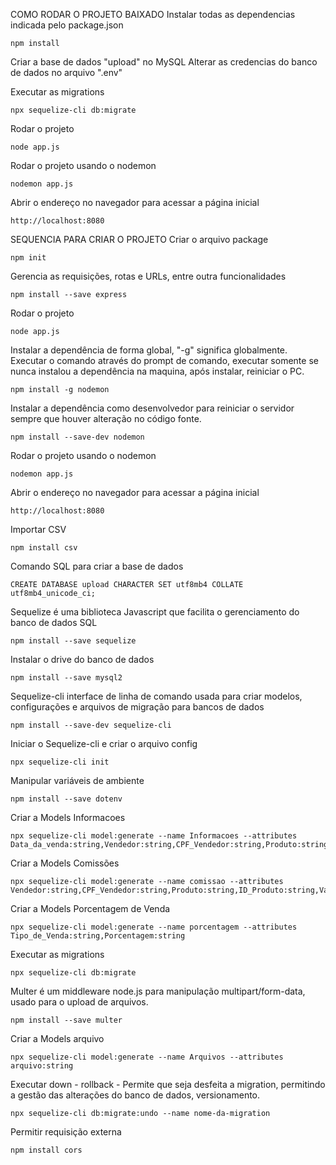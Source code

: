 COMO RODAR O PROJETO BAIXADO
Instalar todas as dependencias indicada pelo package.json
```
npm install
```

Criar a base de dados "upload" no MySQL
Alterar as credencias do banco de dados no arquivo ".env"

Executar as migrations
```
npx sequelize-cli db:migrate
```

Rodar o projeto
```
node app.js
```

Rodar o projeto usando o nodemon
```
nodemon app.js
```

Abrir o endereço no navegador para acessar a página inicial
```
http://localhost:8080
```


SEQUENCIA PARA CRIAR O PROJETO
Criar o arquivo package
```
npm init
```

Gerencia as requisições, rotas e URLs, entre outra funcionalidades
```
npm install --save express
```

Rodar o projeto
```
node app.js
```

Instalar a dependência de forma global, "-g" significa globalmente. Executar o comando através do prompt de comando, executar somente se nunca instalou a dependência na maquina, após instalar, reiniciar o PC.
```
npm install -g nodemon
```

Instalar a dependência como desenvolvedor para reiniciar o servidor sempre que houver alteração no código fonte.
```
npm install --save-dev nodemon
```

Rodar o projeto usando o nodemon
```
nodemon app.js
```

Abrir o endereço no navegador para acessar a página inicial
```
http://localhost:8080
```

Importar CSV
```
npm install csv
```

Comando SQL para criar a base de dados
```
CREATE DATABASE upload CHARACTER SET utf8mb4 COLLATE utf8mb4_unicode_ci;
```

Sequelize é uma biblioteca Javascript que facilita o gerenciamento do banco de dados SQL
```
npm install --save sequelize
```

Instalar o drive do banco de dados
```
npm install --save mysql2
```

Sequelize-cli interface de linha de comando usada para criar modelos, configurações e arquivos de migração para bancos de dados
```
npm install --save-dev sequelize-cli
```

Iniciar o Sequelize-cli e criar o arquivo config
```
npx sequelize-cli init
```

Manipular variáveis de ambiente
```
npm install --save dotenv
```

Criar a Models Informacoes
```
npx sequelize-cli model:generate --name Informacoes --attributes Data_da_venda:string,Vendedor:string,CPF_Vendedor:string,Produto:string,ID_Produto:string,Cliente:string,CNPJ_CPF_Cliente:string,Segmento_do_Cliente:string,Valor_de_Venda:string,Forma_de_Pagamento:string
```

Criar a Models Comissões
```
npx sequelize-cli model:generate --name comissao --attributes Vendedor:string,CPF_Vendedor:string,Produto:string,ID_Produto:string,Valor_da_Venda:string,Tipo_de_Venda:string,Porcentagem:string
```
Criar a Models Porcentagem de Venda
```
npx sequelize-cli model:generate --name porcentagem --attributes Tipo_de_Venda:string,Porcentagem:string
```

Executar as migrations
```
npx sequelize-cli db:migrate
```

Multer é um middleware node.js para manipulação multipart/form-data, usado para o upload de arquivos. 
```
npm install --save multer
```

Criar a Models arquivo
```
npx sequelize-cli model:generate --name Arquivos --attributes arquivo:string
```

Executar down - rollback - Permite que seja desfeita a migration, permitindo a gestão das alterações do banco de dados, versionamento.
```
npx sequelize-cli db:migrate:undo --name nome-da-migration
```

Permitir requisição externa
```
npm install cors
```
